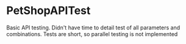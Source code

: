 # PetShopAPITest
Basic API testing. Didn't have time to detail test of all parameters and combinations.
Tests are short, so parallel testing is not implemented

